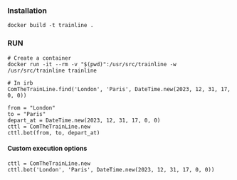 ### Installation

~~~
docker build -t trainline .
~~~

### RUN
~~~
# Create a container
docker run -it --rm -v "$(pwd)":/usr/src/trainline -w /usr/src/trainline trainline

# In irb 
ComTheTrainLine.find('London', 'Paris', DateTime.new(2023, 12, 31, 17, 0, 0))

from = "London"
to = "Paris"
depart_at = DateTime.new(2023, 12, 31, 17, 0, 0)
cttl = ComTheTrainLine.new
cttl.bot(from, to, depart_at)
~~~

#### Custom execution options
~~~
cttl = ComTheTrainLine.new
cttl.bot('London', 'Paris', DateTime.new(2023, 12, 31, 17, 0, 0))
~~~

